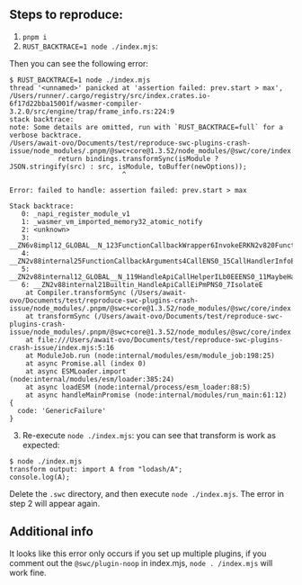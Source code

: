 ## Steps to reproduce:

1. `pnpm i`
2. `RUST_BACKTRACE=1 node ./index.mjs`:

Then you can see the following error:

```
$ RUST_BACKTRACE=1 node ./index.mjs
thread '<unnamed>' panicked at 'assertion failed: prev.start > max', /Users/runner/.cargo/registry/src/index.crates.io-6f17d22bba15001f/wasmer-compiler-3.2.0/src/engine/trap/frame_info.rs:224:9
stack backtrace:
note: Some details are omitted, run with `RUST_BACKTRACE=full` for a verbose backtrace.
/Users/await-ovo/Documents/test/reproduce-swc-plugins-crash-issue/node_modules/.pnpm/@swc+core@1.3.52/node_modules/@swc/core/index.js:241
            return bindings.transformSync(isModule ? JSON.stringify(src) : src, isModule, toBuffer(newOptions));
                            ^

Error: failed to handle: assertion failed: prev.start > max

Stack backtrace:
   0: _napi_register_module_v1
   1: _wasmer_vm_imported_memory32_atomic_notify
   2: <unknown>
   3: __ZN6v8impl12_GLOBAL__N_123FunctionCallbackWrapper6InvokeERKN2v820FunctionCallbackInfoINS2_5ValueEEE
   4: __ZN2v88internal25FunctionCallbackArguments4CallENS0_15CallHandlerInfoE
   5: __ZN2v88internal12_GLOBAL__N_119HandleApiCallHelperILb0EEENS0_11MaybeHandleINS0_6ObjectEEEPNS0_7IsolateENS0_6HandleINS0_10HeapObjectEEESA_NS8_INS0_20FunctionTemplateInfoEEENS8_IS4_EENS0_16BuiltinArgumentsE
   6: __ZN2v88internal21Builtin_HandleApiCallEiPmPNS0_7IsolateE
    at Compiler.transformSync (/Users/await-ovo/Documents/test/reproduce-swc-plugins-crash-issue/node_modules/.pnpm/@swc+core@1.3.52/node_modules/@swc/core/index.js:241:29)
    at transformSync (/Users/await-ovo/Documents/test/reproduce-swc-plugins-crash-issue/node_modules/.pnpm/@swc+core@1.3.52/node_modules/@swc/core/index.js:348:21)
    at file:///Users/await-ovo/Documents/test/reproduce-swc-plugins-crash-issue/index.mjs:5:16
    at ModuleJob.run (node:internal/modules/esm/module_job:198:25)
    at async Promise.all (index 0)
    at async ESMLoader.import (node:internal/modules/esm/loader:385:24)
    at async loadESM (node:internal/process/esm_loader:88:5)
    at async handleMainPromise (node:internal/modules/run_main:61:12) {
  code: 'GenericFailure'
}
```

3. Re-execute `node ./index.mjs`: you can see that transform is work as expected:

```
$ node ./index.mjs 
transform output: import A from "lodash/A";
console.log(A);
```

Delete the `.swc` directory, and then execute `node ./index.mjs`. The error in step 2 will appear again.


## Additional info

It looks like this error only occurs if you set up multiple plugins, if you comment out the `@swc/plugin-noop` in index.mjs, `node . /index.mjs` will work fine.